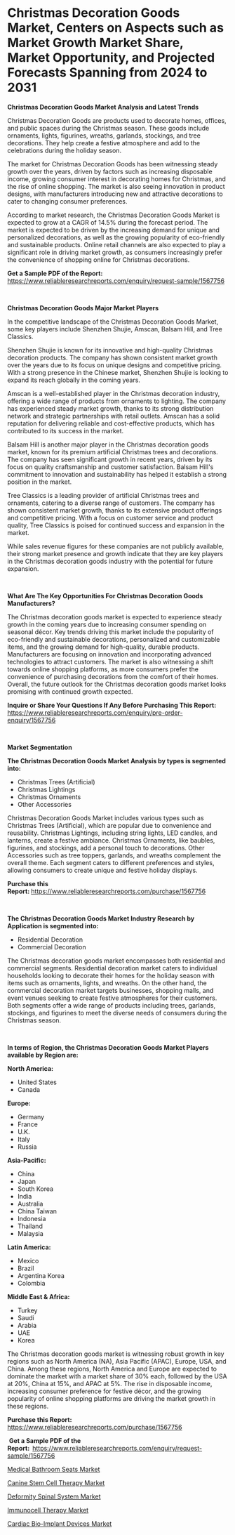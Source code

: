 <p><h1>Christmas Decoration Goods Market, Centers on Aspects such as Market Growth Market Share, Market Opportunity, and Projected Forecasts Spanning from 2024 to 2031</h1></p><p><strong>Christmas Decoration Goods Market Analysis and Latest Trends</strong></p>
<p><p>Christmas Decoration Goods are products used to decorate homes, offices, and public spaces during the Christmas season. These goods include ornaments, lights, figurines, wreaths, garlands, stockings, and tree decorations. They help create a festive atmosphere and add to the celebrations during the holiday season.</p><p>The market for Christmas Decoration Goods has been witnessing steady growth over the years, driven by factors such as increasing disposable income, growing consumer interest in decorating homes for Christmas, and the rise of online shopping. The market is also seeing innovation in product designs, with manufacturers introducing new and attractive decorations to cater to changing consumer preferences.</p><p>According to market research, the Christmas Decoration Goods Market is expected to grow at a CAGR of 14.5% during the forecast period. The market is expected to be driven by the increasing demand for unique and personalized decorations, as well as the growing popularity of eco-friendly and sustainable products. Online retail channels are also expected to play a significant role in driving market growth, as consumers increasingly prefer the convenience of shopping online for Christmas decorations.</p></p>
<p><strong>Get a Sample PDF of the Report:&nbsp;</strong> <a href="https://www.reliableresearchreports.com/enquiry/request-sample/1567756">https://www.reliableresearchreports.com/enquiry/request-sample/1567756</a></p>
<p>&nbsp;</p>
<p><strong>Christmas Decoration Goods Major Market Players</strong></p>
<p><p>In the competitive landscape of the Christmas Decoration Goods Market, some key players include Shenzhen Shujie, Amscan, Balsam Hill, and Tree Classics. </p><p>Shenzhen Shujie is known for its innovative and high-quality Christmas decoration products. The company has shown consistent market growth over the years due to its focus on unique designs and competitive pricing. With a strong presence in the Chinese market, Shenzhen Shujie is looking to expand its reach globally in the coming years.</p><p>Amscan is a well-established player in the Christmas decoration industry, offering a wide range of products from ornaments to lighting. The company has experienced steady market growth, thanks to its strong distribution network and strategic partnerships with retail outlets. Amscan has a solid reputation for delivering reliable and cost-effective products, which has contributed to its success in the market.</p><p>Balsam Hill is another major player in the Christmas decoration goods market, known for its premium artificial Christmas trees and decorations. The company has seen significant growth in recent years, driven by its focus on quality craftsmanship and customer satisfaction. Balsam Hill's commitment to innovation and sustainability has helped it establish a strong position in the market.</p><p>Tree Classics is a leading provider of artificial Christmas trees and ornaments, catering to a diverse range of customers. The company has shown consistent market growth, thanks to its extensive product offerings and competitive pricing. With a focus on customer service and product quality, Tree Classics is poised for continued success and expansion in the market.</p><p>While sales revenue figures for these companies are not publicly available, their strong market presence and growth indicate that they are key players in the Christmas decoration goods industry with the potential for future expansion.</p></p>
<p>&nbsp;</p>
<p><strong>What Are The Key Opportunities For Christmas Decoration Goods Manufacturers?</strong></p>
<p><p>The Christmas decoration goods market is expected to experience steady growth in the coming years due to increasing consumer spending on seasonal décor. Key trends driving this market include the popularity of eco-friendly and sustainable decorations, personalized and customizable items, and the growing demand for high-quality, durable products. Manufacturers are focusing on innovation and incorporating advanced technologies to attract customers. The market is also witnessing a shift towards online shopping platforms, as more consumers prefer the convenience of purchasing decorations from the comfort of their homes. Overall, the future outlook for the Christmas decoration goods market looks promising with continued growth expected.</p></p>
<p><strong>Inquire or Share Your Questions If Any Before Purchasing This Report:</strong> <a href="https://www.reliableresearchreports.com/enquiry/pre-order-enquiry/1567756">https://www.reliableresearchreports.com/enquiry/pre-order-enquiry/1567756</a></p>
<p>&nbsp;</p>
<p><strong>Market Segmentation</strong></p>
<p><strong>The Christmas Decoration Goods Market Analysis by types is segmented into:</strong></p>
<p><ul><li>Christmas Trees (Artificial)</li><li>Christmas Lightings</li><li>Christmas Ornaments</li><li>Other Accessories</li></ul></p>
<p><p>Christmas Decoration Goods Market includes various types such as Christmas Trees (Artificial), which are popular due to convenience and reusability. Christmas Lightings, including string lights, LED candles, and lanterns, create a festive ambiance. Christmas Ornaments, like baubles, figurines, and stockings, add a personal touch to decorations. Other Accessories such as tree toppers, garlands, and wreaths complement the overall theme. Each segment caters to different preferences and styles, allowing consumers to create unique and festive holiday displays.</p></p>
<p><strong>Purchase this Report:&nbsp;</strong><a href="https://www.reliableresearchreports.com/purchase/1567756">https://www.reliableresearchreports.com/purchase/1567756</a></p>
<p>&nbsp;</p>
<p><strong>The Christmas Decoration Goods Market Industry Research by Application is segmented into:</strong></p>
<p><ul><li>Residential Decoration</li><li>Commercial Decoration</li></ul></p>
<p><p>The Christmas decoration goods market encompasses both residential and commercial segments. Residential decoration market caters to individual households looking to decorate their homes for the holiday season with items such as ornaments, lights, and wreaths. On the other hand, the commercial decoration market targets businesses, shopping malls, and event venues seeking to create festive atmospheres for their customers. Both segments offer a wide range of products including trees, garlands, stockings, and figurines to meet the diverse needs of consumers during the Christmas season.</p></p>
<p>&nbsp;</p>
<p><strong>In terms of Region, the Christmas Decoration Goods Market Players available by Region are:</strong></p>
<p>
    <p> <strong> North America: </strong>
        <ul>
            <li>United States</li>
            <li>Canada</li>
        </ul>
        </p> 
    <p> <strong> Europe: </strong>
        <ul>
            <li>Germany</li>
            <li>France</li>
            <li>U.K.</li>
            <li>Italy</li>
            <li>Russia</li>
        </ul>
        </p> 
    <p> <strong> Asia-Pacific: </strong>
        <ul>
            <li>China</li>
            <li>Japan</li>
            <li>South Korea</li>
            <li>India</li>
            <li>Australia</li>
            <li>China Taiwan</li>
            <li>Indonesia</li>
            <li>Thailand</li>
            <li>Malaysia</li>
        </ul>
        </p> 
    <p> <strong> Latin America: </strong>
        <ul>
            <li>Mexico</li>
            <li>Brazil</li>
            <li>Argentina Korea</li>
            <li>Colombia</li>
        </ul>
        </p> 
    <p> <strong> Middle East & Africa: </strong>
        <ul>
            <li>Turkey</li>
            <li>Saudi</li>
            <li>Arabia</li>
            <li>UAE</li>
            <li>Korea</li>
        </ul>
    </p>
    </p>
<p><p>The Christmas decoration goods market is witnessing robust growth in key regions such as North America (NA), Asia Pacific (APAC), Europe, USA, and China. Among these regions, North America and Europe are expected to dominate the market with a market share of 30% each, followed by the USA at 20%, China at 15%, and APAC at 5%. The rise in disposable income, increasing consumer preference for festive décor, and the growing popularity of online shopping platforms are driving the market growth in these regions.</p></p>
<p><strong>Purchase this Report: </strong><a href="https://www.reliableresearchreports.com/purchase/1567756">https://www.reliableresearchreports.com/purchase/1567756</a></p>
<p>&nbsp;<strong>Get a Sample PDF of the Report:&nbsp;&nbsp;</strong><a href="https://www.reliableresearchreports.com/enquiry/request-sample/1567756">https://www.reliableresearchreports.com/enquiry/request-sample/1567756</a></p>
<p><strong></strong></p>
<p><p><a href="https://github.com/gulaimolin/Market-Research-Report-List-3/blob/main/medical-bathroom-seats-market.md">Medical Bathroom Seats Market</a></p><p><a href="https://medium.com/@darrensipes2023/canine-stem-cell-therapy-market-size-reveals-the-best-marketing-channels-in-global-industry-1754e61e3a7c">Canine Stem Cell Therapy Market</a></p><p><a href="https://medium.com/@emiliomartelli542/deformity-spinal-system-market-outlook-industry-overview-and-forecast-2024-to-2031-3fffd94e2c49">Deformity Spinal System Market</a></p><p><a href="https://github.com/mauripalmi/Market-Research-Report-List-1/blob/main/immunocell-therapy-market.md">Immunocell Therapy Market</a></p><p><a href="https://medium.com/@darrensipes2023/analyzing-cardiac-bio-implant-devices-market-global-industry-perspective-and-forecast-2024-to-10ff918697fa">Cardiac Bio-Implant Devices Market</a></p></p>
